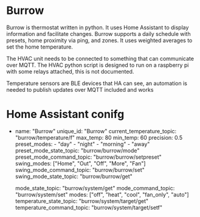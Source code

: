 # Burrow
Burrow is thermostat written in python. It uses Home Assistant to display information and facilitate changes. Burrow supports a daily schedule with presets, home proximity via ping, and zones. It uses weighted averages to set the home temperature.

The HVAC unit needs to be connected to something that can communicate over MQTT. The HVAC python script is designed to run on a raspberry pi with some relays attached, this is not documented.

Temperature sensors are BLE devices that HA can see, an automation is needed to publish updates over MQTT included and works 

# Home Assistant conifg
- name: "Burrow"
    unique_id: "Burrow"
    current_temperature_topic: "burrow/temperature/f"
    max_temp: 80
    min_temp: 60
    precision: 0.5
    preset_modes:
      - "day"
      - "night"
      - "morning"
      - "away"
    preset_mode_state_topic: "burrow/burrow/mode"
    preset_mode_command_topic: "burrow/burrow/setpreset"
    swing_modes: ["Home", "Out", "Off", "More", "Fan"]
    swing_mode_command_topic: "burrow/burrow/set"
    swing_mode_state_topic: "burrow/burrow/get"

    mode_state_topic: "burrow/system/get"
    mode_command_topic: "burrow/system/set"
    modes: ["off", "heat", "cool", "fan_only", "auto"]
    temperature_state_topic: "burrow/system/target/get"
    temperature_command_topic: "burrow/system/target/setf"


